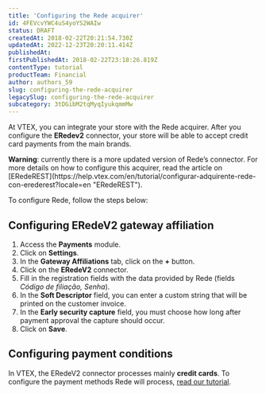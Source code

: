 ```yaml
---
title: 'Configuring the Rede acquirer'
id: 4FEVcvYWC4uS4yoYS2WAIw
status: DRAFT
createdAt: 2018-02-22T20:21:54.730Z
updatedAt: 2022-12-23T20:20:11.414Z
publishedAt: 
firstPublishedAt: 2018-02-22T23:18:26.819Z
contentType: tutorial
productTeam: Financial
author: authors_59
slug: configuring-the-rede-acquirer
legacySlug: configuring-the-rede-acquirer
subcategory: 3tDGibM2tqMyqIyukqmmMw
---
```


At VTEX, you can integrate your store with the Rede acquirer. After you configure the __ERedev2__ connector, your store will be able to accept credit card payments from the main brands.

<div class="alert alert-info">
<strong>Warning</strong>: currently there is a more updated version of Rede’s connector. For more details on how to configure this acquirer, read the article on [ERedeREST](https://help.vtex.com/en/tutorial/configurar-adquirente-rede-con-erederest?locale=en "ERedeREST").
</div>

To configure Rede, follow the steps below:

## Configuring ERedeV2 gateway affiliation

1. Access the __Payments__ module.
2. Click on __Settings__.
2. In the __Gateway Affiliations__ tab, click on the __+__ button.
3. Click on the __ERedeV2__ connector.
4. Fill in the registration fields with the data provided by Rede (fields *Código de filiação, Senha*).
5. In the __Soft Descriptor__ field, you can enter a custom string that will be printed on the customer invoice.
6. In the __Early security capture__ field, you must choose how long after payment approval the capture should occur.
7. Click on __Save__.

## Configuring payment conditions

In VTEX, the ERedeV2 connector processes mainly __credit cards__. To configure the payment methods Rede will process, [read our tutorial](/en/tutorial/how-to-configure-payment-conditions).
